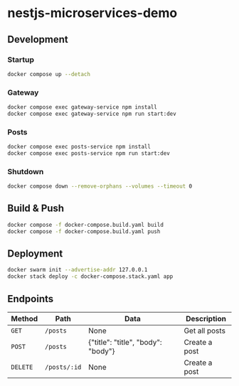 # nestjs-microservices-demo

## Development

### Startup

```bash
docker compose up --detach
```

### Gateway

```bash
docker compose exec gateway-service npm install
docker compose exec gateway-service npm run start:dev
```

### Posts

```bash
docker compose exec posts-service npm install
docker compose exec posts-service npm run start:dev
```

### Shutdown

```bash
docker compose down --remove-orphans --volumes --timeout 0
```

## Build & Push

```bash
docker compose -f docker-compose.build.yaml build
docker compose -f docker-compose.build.yaml push
```

## Deployment

```bash
docker swarm init --advertise-addr 127.0.0.1
docker stack deploy -c docker-compose.stack.yaml app
```

## Endpoints

Method | Path | Data | Description
---|---|---|---
`GET` | `/posts` | None | Get all posts
`POST` | `/posts` | {"title": "title", "body": "body"} |  Create a post
`DELETE` | `/posts/:id` | None  |  Create a post
